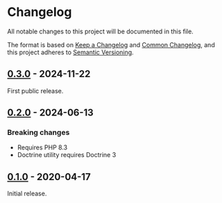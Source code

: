 # Changelog

All notable changes to this project will be documented in this file.

The format is based on [Keep a Changelog](https://keepachangelog.com/en/1.1.0/)
and [Common Changelog](https://common-changelog.org/), and this project adheres
to [Semantic Versioning](https://semver.org/spec/v2.0.0.html).

## [0.3.0] - 2024-11-22

First public release.

## [0.2.0] - 2024-06-13

### Breaking changes

- Requires PHP 8.3
- Doctrine utility requires Doctrine 3

## [0.1.0] - 2020-04-17

Initial release.

[0.3.0]: https://github.com/Reun-Media/php-test-utilities/releases/tag/0.3.0
[0.2.0]: https://github.com/Reun-Media/php-test-utilities/releases/tag/0.2.0
[0.1.0]: https://github.com/Reun-Media/php-test-utilities/releases/tag/0.1.0
